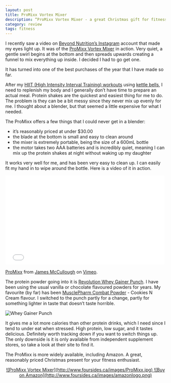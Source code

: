 ```yaml
---
layout: post
title: ProMixx Vortex Mixer
description: “ProMixx Vortex Mixer - a great Christmas gift for fitness enthusiasts.“
category: review    
tags: fitness
---
```


I recently saw a video on [Beyond Nutrition’s Instagram](http://instagram.com/p/v6vTU8QQw3/?modal=true "Instagram - Beyond Nutrition") account that made my eyes light up. It was of the [ProMixx Vortex Mixer](http://www.amazon.com/gp/product/B00A9XMNMQ/ref=as_li_tl?ie=UTF8&camp=1789&creative=390957&creativeASIN=B00A9XMNMQ&linkCode=as2&tag=four0b-20&linkId=NUPMGK7QOARMR4ON "ProMixx Vortex Mixer") in action. Very quiet, a gentle swirl begins at the bottom and then spreads upwards creating a funnel to mix everything up inside. I decided I had to go get one. 

It has turned into one of the best purchases of the year that I have made so far. 

After my [HIIT (High Intensity Interval Training) workouts](http://www.amazon.com/gp/product/B00KFGLVWK/ref=as_li_tl?ie=UTF8&camp=1789&creative=390957&creativeASIN=B00KFGLVWK&linkCode=as2&tag=four0b-20&linkId=DFIDV6QIDIS74DQO "HIIT and Kettlebell Training BOX SET - Amazon") using [kettle bells](http://www.amazon.com/gp/product/B001TE9A9I/ref=as_li_tl?ie=UTF8&camp=1789&creative=390957&creativeASIN=B001TE9A9I&linkCode=as2&tag=four0b-20&linkId=DMBIJTWOXHGJ5CUC "Kettlebells -  Amazon"), I need to replenish my body and I generally don’t have time to prepare an actual meal. Protein shakes are the quickest and easiest thing for me to do. The problem is they can be a bit messy since they never mix up evenly for me. I thought about a blender, but that seemed a little expensive for what I needed. 

The ProMixx offers a few things that I could never get in a blender:

- it’s reasonably priced at under $30.00
- the blade at the bottom is small and easy to clean around
- the mixer is extremely portable, being the size of a 600mL bottle
- the motor takes two AAA batteries and is incredibly quiet, meaning I can mix up the protein shakes at night without waking up my daughter

It works very well for me, and has been very easy to clean up. I can easily fit my hand in to wipe around the bottle. Here is a video of it in action. 

<iframe src="//player.vimeo.com/video/114369233" width="500" height="281" frameborder="0" webkitallowfullscreen mozallowfullscreen allowfullscreen></iframe> <p><a href="http://vimeo.com/114369233">ProMixx</a> from <a href="http://vimeo.com/user10606267">James McCullough</a> on <a href="https://vimeo.com">Vimeo</a>.</p>

The protein powder going into it is [Revolution Whey Gainer Punch](http://www.revolution-nutrition.com/flavor-match/47-whey-gainer-punch.html "Revolution Whey Gainer Punch"). I have been using the usual vanilla or chocolate flavoured powders for years. My favourite (by far) has been [MusclePharm Combat Powder](http://www.amazon.com/gp/product/B004EHXKU2/ref=as_li_tl?ie=UTF8&camp=1789&creative=390957&creativeASIN=B004EHXKU2&linkCode=as2&tag=four0b-20&linkId=OJLP4RK6RVKH63ZG "MusclePharm Combat Powder") - Cookies N Cream flavour. I switched to the punch partly for a change, partly for something lighter in taste that doesn’t taste horrible. 

![Whey Gainer Punch](http://www.foursides.ca/images/WheyGainer.png "Whey Gainer Punch")

It gives me a lot more calories than other protein drinks, which I need since I tend to under eat when stressed. High protein, low sugar, and it tastes delicious. Definitely worth tracking down if you want to switch things up. The only downside is it is only available from independent supplement stores, so take a look at their site to find it. 

The ProMixx is more widely available, including Amazon. A great, reasonably priced Christmas present for your fitness enthusiast.
<center>
<a href=“[http://www.amazon.com/gp/product/B00A9XMNMQ/ref=as\_li\_tl?ie=UTF8&camp=1789&creative=390957&creativeASIN=B00A9XMNMQ&linkCode=as2&tag=four0b-20&linkId=NUPMGK7QOARMR4ON](http://www.amazon.com/gp/product/B00A9XMNMQ/ref=as_li_tl?ie=UTF8&camp=1789&creative=390957&creativeASIN=B00A9XMNMQ&linkCode=as2&tag=four0b-20&linkId=NUPMGK7QOARMR4ON)”>
![ProMixx Vortex Mixer](http://www.foursides.ca/images/ProMixx.jpg)
</a><a href=“[http://www.amazon.com/gp/product/B00A9XMNMQ/ref=as\_li\_tl?ie=UTF8&camp=1789&creative=390957&creativeASIN=B00A9XMNMQ&linkCode=as2&tag=four0b-20&linkId=NUPMGK7QOARMR4ON](http://www.amazon.com/gp/product/B00A9XMNMQ/ref=as_li_tl?ie=UTF8&camp=1789&creative=390957&creativeASIN=B00A9XMNMQ&linkCode=as2&tag=four0b-20&linkId=NUPMGK7QOARMR4ON)”>
![Buy on Amazon](http://www.foursides.ca/images/amazonlogo.png)
</a>
</center>